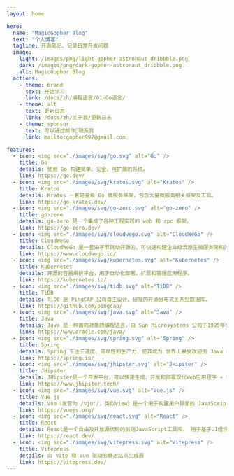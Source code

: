 ```yaml
---
layout: home

hero:
  name: "MagicGopher Blog"
  text: "个人博客"
  tagline: 开源笔记、记录日常开发问题
  image:
    light: /images/png/light-gopher-astronaut_dribbble.png
    dark: /images/png/dark-gopher-astronaut_dribbble.png
    alt: MagicGopher Blog
  actions:
    - theme: brand
      text: 开始学习
      link: /docs/zh/编程语言/01-Go语言/
    - theme: alt
      text: 更新日志
      link: /docs/zh/关于我/更新日志
    - theme: sponsor
      text: 可以通过邮件📮联系我
      link: mailto:gopher997@gmail.com

features:
  - icon: <img src="./images/svg/go.svg" alt="Go" />
    title: Go
    details: 使用 Go 构建简单、安全、可扩展的系统。
    link: https://go.dev/
  - icon: <img src="./images/svg/kratos.svg" alt="Kratos" />
    title: Kratos
    details: Kratos 一套轻量级 Go 微服务框架，包含大量微服务相关框架及工具。
    link: https://go-kratos.dev/
  - icon: <img src="./images/svg/go-zero.svg" alt="go-zero" />
    title: go-zero
    details: go-zero 是一个集成了各种工程实践的 web 和 rpc 框架。
    link: https://go-zero.dev/
  - icon: <img src="./images/svg/cloudwego.svg" alt="CloudWeGo" />
    title: CloudWeGo
    details: CloudWeGo 是一套由字节跳动开源的、可快速构建企业级云原生微服务架构的中间件集合。
    link: https://www.cloudwego.io/
  - icon: <img src="./images/svg/kubernetes.svg" alt="Kubernetes" />
    title: Kubernetes
    details: 开源的容器编排平台，用于自动化部署、扩展和管理应用程序。
    link: https://kubernetes.io/
  - icon: <img src="./images/svg/tidb.svg" alt="TiDB" />
    title: TiDB
    details: TiDB 是 PingCAP 公司自主设计、研发的开源分布式关系型数据库。
    link: https://github.com/pingcap/
  - icon: <img src="./images/svg/java.svg" alt="Java" />
    title: Java
    details: Java 是一种面向对象的编程语言，由 Sun Microsystems 公司于1995年创建。
    link: https://www.oracle.com/java/
  - icon: <img src="./images/svg/spring.svg" alt="Spring" />
    title: Spring
    details: Spring 专注于速度、简单性和生产力，使其成为 世界上最受欢迎的 Java 框架。
    link: https://spring.io/
  - icon: <img src="./images/svg/jhipster.svg" alt="JHipster" />
    title: JHipster
    details: JHipster是一个开发平台，可以快速生成，开发和部署现代Web应用程序 + 微服务架构。
    link: https://www.jhipster.tech/
  - icon: <img src="./images/svg/vue.svg" alt="Vue.js" />
    title: Vue.js
    details: Vue（发音为 /vjuː/，类似view）是一个用于构建用户界面的 JavaScript 框架。
    link: https://vuejs.org/
  - icon: <img src="./images/svg/react.svg" alt="React" />
    title: React
    details: React是一个自由及开放源代码的前端JavaScript工具库， 用于基于UI组件构建用户界面。
    link: https://react.dev/
  - icon: <img src="./images/svg/vitepress.svg" alt="Vitepress" />
    title: Vitepress
    details: 由 Vite 和 Vue 驱动的静态站点生成器
    link: https://vitepress.dev/
---
```


<VisitorStats />